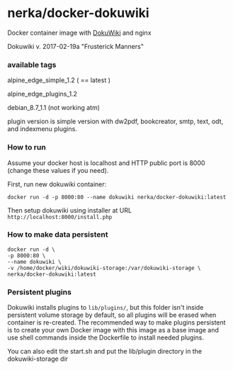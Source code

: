 nerka/docker-dokuwiki
==================


Docker container image with [DokuWiki](https://www.dokuwiki.org/dokuwiki) and nginx

Dokuwiki v. 2017-02-19a "Frusterick Manners"

### available tags

alpine_edge_simple_1.2 ( == latest )

alpine_edge_plugins_1.2

debian_8.7_1.1 (not working atm)

plugin version is simple version with  dw2pdf, bookcreator, smtp, text, odt, and indexmenu plugins.

### How to run

Assume your docker host is localhost and HTTP public port is 8000 (change these values if you need).

First, run new dokuwiki container:

    docker run -d -p 8000:80 --name dokuwiki nerka/docker-dokuwiki:latest

Then setup dokuwiki using installer at URL `http://localhost:8000/install.php`

### How to make data persistent

    docker run -d \
    -p 8000:80 \
    --name dokuwiki \
    -v /home/docker/wiki/dokuwiki-storage:/var/dokuwiki-storage \
    nerka/docker-dokuwiki:latest


### Persistent plugins

Dokuwiki installs plugins to `lib/plugins/`, but this folder isn't inside persistent volume storage by default, so all plugins will be erased when container is re-created.  The recommended way to make plugins persistent is to create your own Docker image with this image as a base image and use shell commands inside the Dockerfile to install needed plugins.

You can also edit the start.sh and put the lib/plugin directory in the dokuwiki-storage dir



